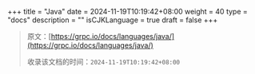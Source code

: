 +++
title = "Java"
date = 2024-11-19T10:19:42+08:00
weight = 40
type = "docs"
description = ""
isCJKLanguage = true
draft = false
+++

> 原文：[https://grpc.io/docs/languages/java/](https://grpc.io/docs/languages/java/)
>
> 收录该文档的时间：`2024-11-19T10:19:42+08:00`
